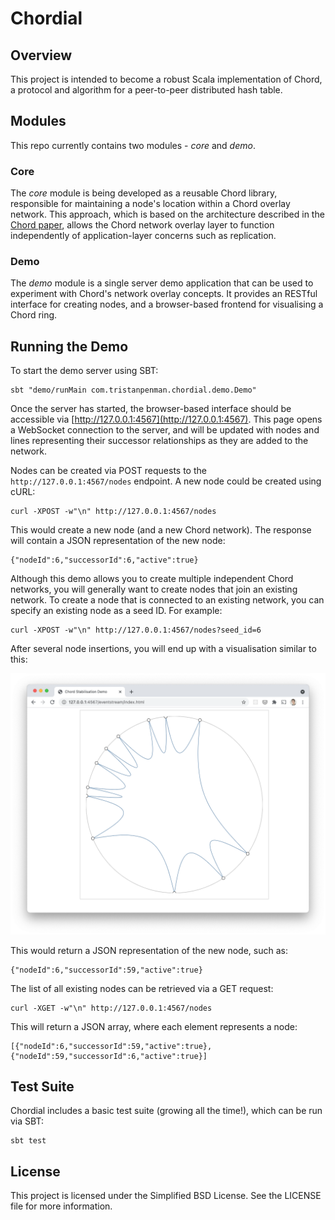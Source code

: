 # Chordial #

## Overview ##

This project is intended to become a robust Scala implementation of Chord, a protocol and algorithm for a peer-to-peer distributed hash table.

## Modules ##

This repo currently contains two modules - _core_ and _demo_.

### Core ###

The _core_ module is being developed as a reusable Chord library, responsible for maintaining a node's location within a Chord overlay network. This approach, which is based on the architecture described in the [Chord paper](https://pdos.csail.mit.edu/papers/ton:chord/paper-ton.pdf), allows the Chord network overlay layer to function independently of application-layer concerns such as replication.

### Demo ###

The _demo_ module is a single server demo application that can be used to experiment with Chord's network overlay concepts. It provides an RESTful interface for creating nodes, and a browser-based frontend for visualising a Chord ring.

## Running the Demo ##

To start the demo server using SBT:

    sbt "demo/runMain com.tristanpenman.chordial.demo.Demo"

Once the server has started, the browser-based interface should be accessible via [http://127.0.0.1:4567](http://127.0.0.1:4567). This page opens a WebSocket connection to the server, and will be updated with nodes and lines representing their successor relationships as they are added to the network. 

Nodes can be created via POST requests to the `http://127.0.0.1:4567/nodes` endpoint. A new node could be created using cURL:

    curl -XPOST -w"\n" http://127.0.0.1:4567/nodes
        
This would create a new node (and a new Chord network). The response will contain a JSON representation of the new node:

    {"nodeId":6,"successorId":6,"active":true}
 
Although this demo allows you to create multiple independent Chord networks, you will generally want to create nodes that join an existing network. To create a node that is connected to an existing network, you can specify an existing node as a seed ID. For example: 

    curl -XPOST -w"\n" http://127.0.0.1:4567/nodes?seed_id=6

After several node insertions, you will end up with a visualisation similar to this:

![Chord visualisation](./doc/visualisation.png)

This would return a JSON representation of the new node, such as:

    {"nodeId":6,"successorId":59,"active":true}
    
The list of all existing nodes can be retrieved via a GET request:

    curl -XGET -w"\n" http://127.0.0.1:4567/nodes
    
This will return a JSON array, where each element represents a node:
    
    [{"nodeId":6,"successorId":59,"active":true}, {"nodeId":59,"successorId":6,"active":true}]

## Test Suite ##

Chordial includes a basic test suite (growing all the time!), which can be run via SBT:

    sbt test

## License ##

This project is licensed under the Simplified BSD License. See the LICENSE file for more information.
